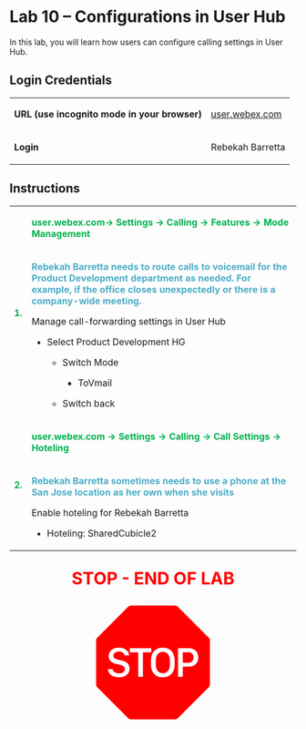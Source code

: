 <style>

  td  {
    font-style: normal;
    font-size: 16px;
    }


    #p1 {
    color: #00B050;
    font-weight: bold;
    }

  #p2 {
    color: #4BACC6;
    font-weight: bold;
    }

  #p3 {
    font-weight: bold;
    }
    
  #p4 {
    color: red;
    font-weight: bold;
    text-align: center;
    font-size: 30px;
    }

  .container {
  text-align: center;
  }

</style>


# Lab 10 – Configurations in User Hub

In this lab, you will learn how users can configure calling settings in User Hub.

## Login Credentials

<table>
<tr>
<td><p id="p3">URL (use incognito mode in your browser)</p></td>
<td><a href="https://user.webex.com">user.webex.com</a></td>
</tr>
<tr>
<td><p id="p3">Login</p></td>
<td>Rebekah Barretta </td>
</tr>
</table>

## Instructions

<table>
<colgroup>
<col style="width: 4%" />
<col style="width: 95%" />
</colgroup>
<tbody>
<tr>
<td rowspan="2"><p id="p1">1.</p></td>
<td><p id="p1">user.webex.com-&gt; Settings -&gt; Calling -&gt; Features -&gt; Mode Management</p></td>
</tr>
<tr>
<td><p id="p2">Rebekah Barretta needs to route calls to voicemail for the Product Development department as needed. For example, if the office
closes unexpectedly or there is a company-wide meeting.</p>
<p>Manage call-forwarding settings in User Hub</p>
<ul>
<li><p>Select Product Development HG</p>
<ul>
<li><p>Switch Mode</p>
<ul>
<li><p>ToVmail</p></li>
</ul></li>
<li><p>Switch back</p></li>
</ul></li>
</ul></td>
</tr>


<tr>
<td rowspan="2"><p id="p1">2.</p></td>
<td><p id="p1">user.webex.com -&gt; Settings -&gt; Calling -&gt; Call Settings -&gt; Hoteling</p></td>
</tr>
<tr>
<td><p id="p2">Rebekah Barretta sometimes needs to use a phone at the San Jose location as her own when she visits</p>
<p>Enable hoteling for Rebekah Barretta</p>
<ul>
<li><p>Hoteling: SharedCubicle2</p></li>
</ul></td>
</tr>
</tbody>
</table>

<p id="p4">STOP - END OF LAB</p>

<div class="container">
<svg xmlns="http://www.w3.org/2000/svg" width="200" height="200" fill="red" class="bi bi-sign-stop-fill" viewBox="0 0 16 16">
  <path d="M10.371 8.277v-.553c0-.827-.422-1.234-.987-1.234-.572 0-.99.407-.99 1.234v.553c0 .83.418 1.237.99 1.237.565 0 .987-.408.987-1.237m2.586-.24c.463 0 .735-.272.735-.744s-.272-.741-.735-.741h-.774v1.485z"/>
  <path d="M4.893 0a.5.5 0 0 0-.353.146L.146 4.54A.5.5 0 0 0 0 4.893v6.214a.5.5 0 0 0 .146.353l4.394 4.394a.5.5 0 0 0 .353.146h6.214a.5.5 0 0 0 .353-.146l4.394-4.394a.5.5 0 0 0 .146-.353V4.893a.5.5 0 0 0-.146-.353L11.46.146A.5.5 0 0 0 11.107 0zM3.16 10.08c-.931 0-1.447-.493-1.494-1.132h.653c.065.346.396.583.891.583.524 0 .83-.246.83-.62 0-.303-.203-.467-.637-.572l-.656-.164c-.61-.147-.978-.51-.978-1.078 0-.706.597-1.184 1.444-1.184.853 0 1.386.475 1.436 1.087h-.645c-.064-.32-.352-.542-.797-.542-.472 0-.77.246-.77.6 0 .261.196.437.553.522l.654.161c.673.164 1.06.487 1.06 1.11 0 .736-.574 1.228-1.544 1.228Zm3.427-3.51V10h-.665V6.57H4.753V6h3.006v.568H6.587Zm4.458 1.16v.544c0 1.131-.636 1.805-1.661 1.805-1.026 0-1.664-.674-1.664-1.805V7.73c0-1.136.638-1.807 1.664-1.807s1.66.674 1.66 1.807ZM11.52 6h1.535c.82 0 1.316.55 1.316 1.292 0 .747-.501 1.289-1.321 1.289h-.865V10h-.665V6.001Z"/>
</svg>
</div>